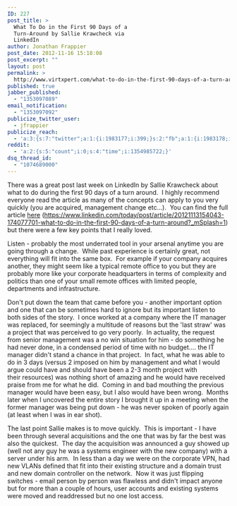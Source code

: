 ```yaml
---
ID: 227
post_title: >
  What To Do in the First 90 Days of a
  Turn-Around by Sallie Krawcheck via
  LinkedIn
author: Jonathan Frappier
post_date: 2012-11-16 15:18:08
post_excerpt: ""
layout: post
permalink: >
  http://www.virtxpert.com/what-to-do-in-the-first-90-days-of-a-turn-around-by-sallie-krawcheck-via-linkedin/
published: true
jabber_published:
  - "1353097089"
email_notification:
  - "1353097092"
publicize_twitter_user:
  - jfrappier
publicize_reach:
  - 'a:3:{s:7:"twitter";a:1:{i:1983177;i:399;}s:2:"fb";a:1:{i:1983178;i:39;}s:2:"wp";a:1:{i:0;i:12;}}'
reddit:
  - 'a:2:{s:5:"count";i:0;s:4:"time";i:1354985722;}'
dsq_thread_id:
  - "1074689000"
---
```

There was a great post last week on LinkedIn by Sallie Krawcheck about what to do during the first 90 days of a turn around.  I highly recommend everyone read the article as many of the concepts can apply to you very quickly (you are acquired, management change etc...).  You can find the full article <a href="https://www.linkedin.com/today/post/article/20121113154043-174077701-what-to-do-in-the-first-90-days-of-a-turn-around?_mSplash=1" target="_blank">here</a> (https://www.linkedin.com/today/post/article/20121113154043-174077701-what-to-do-in-the-first-90-days-of-a-turn-around?_mSplash=1) but there were a few key points that I really loved.

Listen - probably the most underrated tool in your arsenal anytime you are going through a change.  While past experience is certainly great, not everything will fit into the same box.  For example if your company acquires another, they might seem like a typical remote office to you but they are probably more like your corporate headquarters in terms of complexity and politics than one of your small remote offices with limited people, departments and infrastructure.

Don't put down the team that came before you - another important option and one that can be sometimes hard to ignore but its important listen to both sides of the story.  I once worked at a company where the IT manager was replaced, for seemingly a multitude of reasons but the 'last straw' was a project that was perceived to go very poorly.  In actuality, the request from senior management was a no win situation for him - do something he had never done, in a condensed period of time with no budget.... the IT manager didn't stand a chance in that project.  In fact, what he was able to do in 3 days (versus 2 imposed on him by management and what I would argue could have and should have been a 2-3 month project with their resources) was nothing short of amazing and he would have received praise from me for what he did.  Coming in and bad mouthing the previous manager would have been easy, but I also would have been wrong.  Months later when I uncovered the entire story I brought it up in a meeting when the former manager was being put down - he was never spoken of poorly again (at least when I was in ear shot).

The last point Sallie makes is to move quickly.  This is important - I have been through several acquisitions and the one that was by far the best was also the quickest.  The day the acquisition was announced a guy showed up (well not any guy he was a systems engineer with the new company) with a server under his arm.  In less than a day we were on the corporate VPN, had new VLANs defined that fit into their existing structure and a domain trust and new domain controller on the network.  Now it was just flipping switches - email person by person was flawless and didn't impact anyone but for more than a couple of hours, user accounts and existing systems were moved and readdressed but no one lost access.